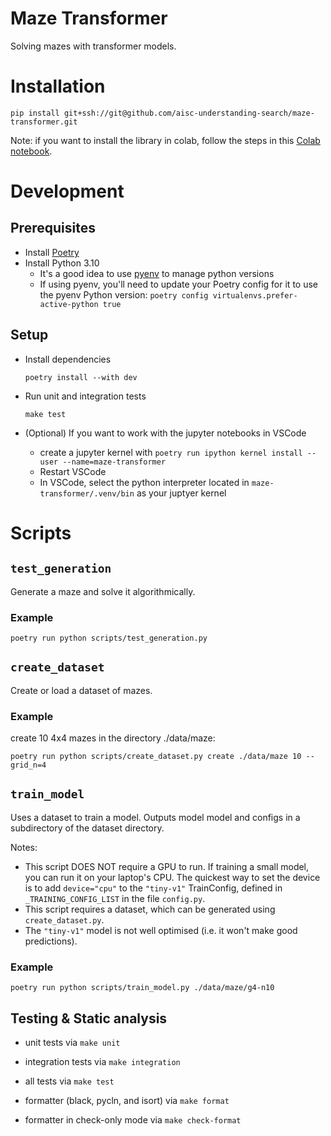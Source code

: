 # Maze Transformer

Solving mazes with transformer models.

# Installation
```
pip install git+ssh://git@github.com/aisc-understanding-search/maze-transformer.git
```

Note: if you want to install the library in colab, follow the steps in this [Colab notebook](https://colab.research.google.com/drive/1b8E1rkqcKRdC4bs9133aBPEvqEaH5dqD#scrollTo=8VbjoPRgXlqs).

# Development

## Prerequisites

* Install [Poetry](https://python-poetry.org/docs/#installation)
* Install Python 3.10
    * It's a good idea to use [pyenv](https://github.com/pyenv/pyenv) to manage python versions
    * If using pyenv, you'll need to update your Poetry config for it to use the pyenv Python version: `poetry config virtualenvs.prefer-active-python true`


## Setup

* Install dependencies
    ```
    poetry install --with dev
    ```


* Run unit and integration tests
    ```
    make test
    ```

* (Optional) If you want to work with the jupyter notebooks in VSCode
  * create a jupyter kernel with `poetry run ipython kernel install --user --name=maze-transformer`
  * Restart VSCode
  * In VSCode, select the python interpreter located in `maze-transformer/.venv/bin` as your juptyer kernel

# Scripts

## `test_generation`
Generate a maze and solve it algorithmically.

### Example
```
poetry run python scripts/test_generation.py
```

## `create_dataset`
Create or load a dataset of mazes.

### Example
create 10 4x4 mazes in the directory ./data/maze:
```
poetry run python scripts/create_dataset.py create ./data/maze 10 --grid_n=4
```

## `train_model`
Uses a dataset to train a model. Outputs model model and configs in a subdirectory of the dataset directory.

Notes:
* This script DOES NOT require a GPU to run. If training a small model, you can run it on your laptop's CPU. The quickest way to set the device is to add `device="cpu"` to the `"tiny-v1"` TrainConfig, defined in `_TRAINING_CONFIG_LIST` in the file `config.py`.
* This script requires a dataset, which can be generated using `create_dataset.py`.
* The `"tiny-v1"` model is not well optimised (i.e. it won't make good predictions).

### Example
```
poetry run python scripts/train_model.py ./data/maze/g4-n10
```



## Testing & Static analysis

- unit tests via `make unit`

- integration tests via `make integration`

- all tests via `make test`

- formatter (black, pycln, and isort) via `make format`

- formatter in check-only mode via `make check-format`
